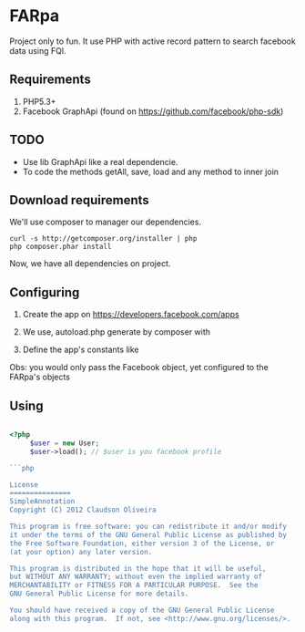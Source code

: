 FARpa
==============
Project only to fun. It use PHP with active record pattern to search facebook data using 
FQl.

Requirements
-------

1. PHP5.3+
2. Facebook GraphApi (found on https://github.com/facebook/php-sdk)


TODO
-------
- Use lib GraphApi like a real dependencie.
- To code the methods getAll, save, load and any method to inner join

Download requirements
----------------------
We'll use composer to manager our dependencies. 

    curl -s http://getcomposer.org/installer | php
    php composer.phar install 

Now, we have all dependencies on project. 

Configuring 
---------
1) Create the app on https://developers.facebook.com/apps 

2) We use, autoload.php generate by composer with
   
    <?php
        require PATH_TO_VENDOR.'/autoload.php';   


3) Define the app's constants like 

    <?php
        define('F_APP_ID',...);
        define('F_SECRET',...);

Obs: you would only pass the Facebook object, yet configured to the FARpa's objects

Using
---------

   ```php
   
   <?php
        $user = new User;
        $user->load(); // $user is you facebook profile 
   
   ```php 

License
===============
SimpleAnnotation    
Copyright (C) 2012 Claudson Oliveira

This program is free software: you can redistribute it and/or modify
it under the terms of the GNU General Public License as published by
the Free Software Foundation, either version 3 of the License, or
(at your option) any later version.

This program is distributed in the hope that it will be useful,
but WITHOUT ANY WARRANTY; without even the implied warranty of
MERCHANTABILITY or FITNESS FOR A PARTICULAR PURPOSE.  See the
GNU General Public License for more details.

You should have received a copy of the GNU General Public License
along with this program.  If not, see <http://www.gnu.org/licenses/>.
